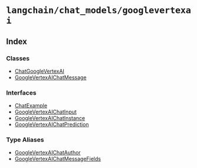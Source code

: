 `langchain/chat_models/googlevertexai`
======================================

Index[​](#index "Direct link to Index")
---------------------------------------

### Classes[​](#classes "Direct link to Classes")

*   [ChatGoogleVertexAI](/docs/api/chat_models_googlevertexai/classes/ChatGoogleVertexAI)
*   [GoogleVertexAIChatMessage](/docs/api/chat_models_googlevertexai/classes/GoogleVertexAIChatMessage)

### Interfaces[​](#interfaces "Direct link to Interfaces")

*   [ChatExample](/docs/api/chat_models_googlevertexai/interfaces/ChatExample)
*   [GoogleVertexAIChatInput](/docs/api/chat_models_googlevertexai/interfaces/GoogleVertexAIChatInput)
*   [GoogleVertexAIChatInstance](/docs/api/chat_models_googlevertexai/interfaces/GoogleVertexAIChatInstance)
*   [GoogleVertexAIChatPrediction](/docs/api/chat_models_googlevertexai/interfaces/GoogleVertexAIChatPrediction)

### Type Aliases[​](#type-aliases "Direct link to Type Aliases")

*   [GoogleVertexAIChatAuthor](/docs/api/chat_models_googlevertexai/types/GoogleVertexAIChatAuthor)
*   [GoogleVertexAIChatMessageFields](/docs/api/chat_models_googlevertexai/types/GoogleVertexAIChatMessageFields)